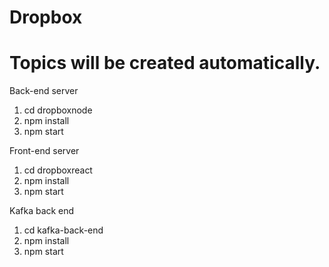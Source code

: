# Dropbox

# Topics will be created automatically.

Back-end server
1. cd dropboxnode
2. npm install
3. npm start

Front-end server
1. cd dropboxreact
2. npm install
3. npm start

Kafka back end
1. cd kafka-back-end
2. npm install
3. npm start
